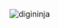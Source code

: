 ![digininja](https://www.steelcon.info/wp-content/uploads/2016/03/xsteelcon-logo-wp.png.pagespeed.ic.NinTb0poPT.webp "My Logo")

